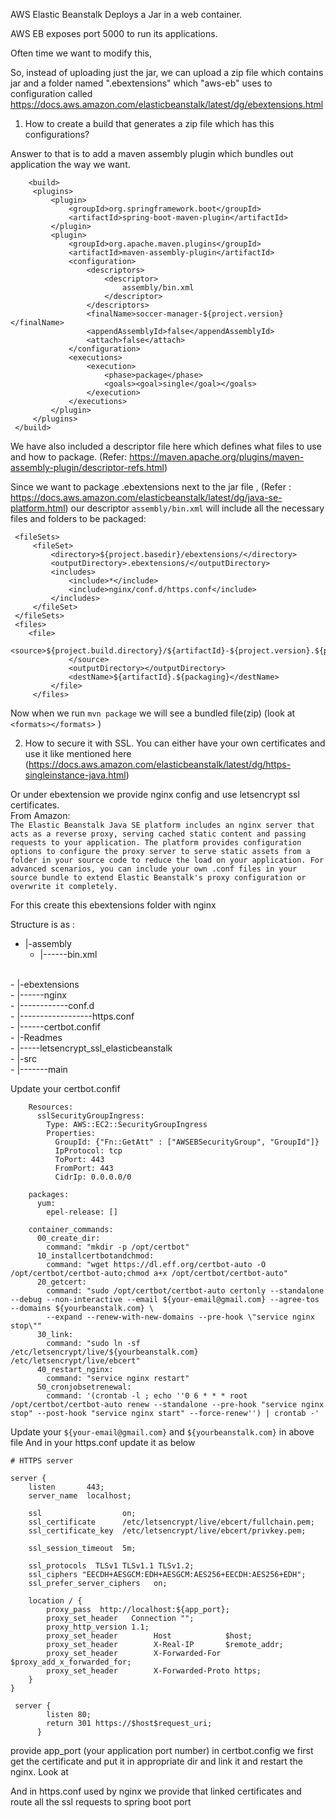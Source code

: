 AWS Elastic Beanstalk Deploys a Jar in a web container.

AWS EB exposes port 5000 to run its applications.

Often time we want to modify this, 

So, instead of uploading just the jar, we can upload a zip file
which contains jar and a folder named ".ebextensions" 
which "aws-eb" uses to configuration called https://docs.aws.amazon.com/elasticbeanstalk/latest/dg/ebextensions.html


1) How to create a build that generates a zip file which has this configurations?

Answer to that is to add a maven assembly plugin which bundles out application the way we want.
 
        <build>
         <plugins>
             <plugin>
                 <groupId>org.springframework.boot</groupId>
                 <artifactId>spring-boot-maven-plugin</artifactId>
             </plugin>
             <plugin>
                 <groupId>org.apache.maven.plugins</groupId>
                 <artifactId>maven-assembly-plugin</artifactId>
                 <configuration>
                     <descriptors>
                         <descriptor>
                             assembly/bin.xml
                         </descriptor>
                     </descriptors>
                     <finalName>soccer-manager-${project.version}</finalName>
                     <appendAssemblyId>false</appendAssemblyId>
                     <attach>false</attach>
                 </configuration>
                 <executions>
                     <execution>
                         <phase>package</phase>
                         <goals><goal>single</goal></goals>
                     </execution>
                 </executions>
             </plugin>
         </plugins>
     </build>
 
 We have also included a descriptor file here which defines what files to use
 and how to package.
 (Refer: https://maven.apache.org/plugins/maven-assembly-plugin/descriptor-refs.html)
 
 
 Since we want to package .ebextensions next to the jar file ,
 (Refer : https://docs.aws.amazon.com/elasticbeanstalk/latest/dg/java-se-platform.html)
 our descriptor `assembly/bin.xml` will include all the necessary files and folders to be packaged:
 
     <fileSets>
         <fileSet>
             <directory>${project.basedir}/ebextensions/</directory>
             <outputDirectory>.ebextensions/</outputDirectory>
             <includes>
                 <include>*</include>
                 <include>nginx/conf.d/https.conf</include>
             </includes>
         </fileSet>
     </fileSets>
     <files>
        <file>
                 <source>${project.build.directory}/${artifactId}-${project.version}.${packaging}
                 </source>
                 <outputDirectory></outputDirectory>
                 <destName>${artifactId}.${packaging}</destName>
             </file>
         </files>
     
 Now when we run `mvn package` we will see a bundled file(zip) (look at `<formats></formats>` )
 
 2) How to secure it with SSL.
 You can either have your own certificates and use it like mentioned here
 (https://docs.aws.amazon.com/elasticbeanstalk/latest/dg/https-singleinstance-java.html)
 
 Or under ebextension we provide nginx config and use letsencrypt ssl certificates. <br>
 From Amazon: <br>
 `The Elastic Beanstalk Java SE platform includes an nginx server that acts as a reverse proxy, serving cached static content and passing requests to your application. The platform provides configuration options to configure the proxy server to serve static assets from a folder in your source code to reduce the load on your application. For advanced scenarios, you can include your own .conf files in your source bundle to extend Elastic Beanstalk's proxy configuration or overwrite it completely.`
 
 For this create this ebextensions folder with  nginx
 
 Structure is as :<br>
 
   - |-assembly<br>
     - |------bin.xml 
   <br>
  - |-ebextensions<br>
    - |------nginx<br>
       - |------------conf.d<br>
            - |------------------https.conf <br>
     - |------certbot.confif<br>
 - |-Readmes<br>
     - |-----letsencrypt_ssl_elasticbeanstalk<br>
 - |-src<br>
     - |-------main
 
 Update your certbot.confif
        
        Resources:
          sslSecurityGroupIngress:
            Type: AWS::EC2::SecurityGroupIngress
            Properties:
              GroupId: {"Fn::GetAtt" : ["AWSEBSecurityGroup", "GroupId"]}
              IpProtocol: tcp
              ToPort: 443
              FromPort: 443
              CidrIp: 0.0.0.0/0
        
        packages:
          yum:
            epel-release: []
        
        container_commands:
          00_create_dir:
            command: "mkdir -p /opt/certbot"
          10_installcertbotandchmod:
            command: "wget https://dl.eff.org/certbot-auto -O /opt/certbot/certbot-auto;chmod a+x /opt/certbot/certbot-auto"
          20_getcert:
            command: "sudo /opt/certbot/certbot-auto certonly --standalone --debug --non-interactive --email ${your-email@gmail.com} --agree-tos --domains ${yourbeanstalk.com} \
            --expand --renew-with-new-domains --pre-hook \"service nginx stop\""
          30_link:
            command: "sudo ln -sf /etc/letsencrypt/live/${yourbeanstalk.com} /etc/letsencrypt/live/ebcert"
          40_restart_nginx:
            command: "service nginx restart"
          50_cronjobsetrenewal:
            command: '(crontab -l ; echo ''0 6 * * * root /opt/certbot/certbot-auto renew --standalone --pre-hook "service nginx stop" --post-hook "service nginx start" --force-renew'') | crontab -'
 
 
 
 Update your `${your-email@gmail.com}` and `${yourbeanstalk.com}` in above file
 And in your https.conf  update it as below
 
 
 
    # HTTPS server
    
    server {
        listen       443;
        server_name  localhost;
    
        ssl                  on;
        ssl_certificate      /etc/letsencrypt/live/ebcert/fullchain.pem;
        ssl_certificate_key  /etc/letsencrypt/live/ebcert/privkey.pem;
    
        ssl_session_timeout  5m;
    
        ssl_protocols  TLSv1 TLSv1.1 TLSv1.2;
        ssl_ciphers "EECDH+AESGCM:EDH+AESGCM:AES256+EECDH:AES256+EDH";
        ssl_prefer_server_ciphers   on;
    
        location / {
            proxy_pass  http://localhost:${app_port};
            proxy_set_header   Connection "";
            proxy_http_version 1.1;
            proxy_set_header        Host            $host;
            proxy_set_header        X-Real-IP       $remote_addr;
            proxy_set_header        X-Forwarded-For $proxy_add_x_forwarded_for;
            proxy_set_header        X-Forwarded-Proto https;
        }
    }
    
     server {
            listen 80;
            return 301 https://$host$request_uri;
          }
 
 

provide app_port (your application port number)
 in certbot.config we first get the certificate and put it in appropriate dir and link it and restart the nginx. Look at    
 
 And in https.conf used by nginx we provide that linked certificates and route all the ssl requests 
 to spring boot port
 